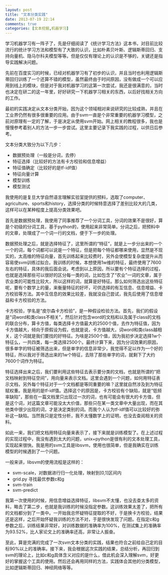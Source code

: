 ```yaml
---
layout: post
title: "文本分类实践"
date: 2013-07-19 22:14
comments: true
categories: [文本挖掘,机器学习] 
---
```

学习机器学习有一阵子了，先是仔细阅读了《统计学习方法》这本书，对目前比较流行的统计学习方法和模型有了大致的认识，比如朴素贝叶斯、逻辑斯蒂回归、支持向量机、隐马尔科夫模型等等。但是仅仅有理论上的认识是不够的，关键还是指导实践解决问题。

先前在百度实习的时候，已经对机器学习有了初步的认识，并且当时也利用逻辑斯蒂回归训练了一个还算不错的模型，虽然最终由于时间原因，没有做成一个可以应用到线上的模块，但是对于我对机器学习的这第一次尝试，我还是很满意的，当时也决定在研二的这一年里，好好研究一下机器学习相关的东西，以后好找相关方向的工作。

最初的实践决定从文本分类开始，因为这个领域相对来说研究的比较成熟，并且在工业界仍然有很多很重要的应用。由于svm一直是个非常重要的机器学习模型，之前对原理有一定的了解，于是决定从使用svm开始。网上相关的教程很多，我也是慢慢参考着别人的方法一步一步尝试。这里主要记录下我实践的过程，以供日后参考。

文本分类大致分为以下几步：

* 数据预处理（一般是分词，去停）
* 特征选择（比较好的方法有卡方校验和信息增益）
* 特征值确定（比较好的是tf-idf值）
* 特征向量计算
* 模型训练
* 模型测试

我使用的是复旦大学自然语言理解实验室提供的预料，选取了computer、agriculture、sports和history，选择分类的时候特意选择了差别比较大的几类，这样可以在某种程度上提高分类效果吧。

首先是数据预处理，我使用了同事推荐了一个分词工具，分词的效果不是很好，算是个初级的分词工具，基于python的，使用起来非常简单。分词之后，把预料中的文章，处理成了一个词一行的文档，便于下一步的处理。

数据预处理之后，就是选择特征了，这里所谓的“特征”，就是上一步分出来的一个一个的词，每个词都可以说是一个特征，但是把每个特征都哪来使用，显然是不现实的，太高维的特征向量，首先训练起来比较费时，另外会使模型复杂度提升从而容易使svm训练过拟合。我训练的时候，本想使用1w维的特征，最终使用了7600左右的特征，具体的我后面会说。考虑到以上原因，所以要有个特征选择的过程，也就是选择那些可以很好的区分每一类的词，比如包含了“农业”一词的文章，属于农业类的可能性比较大，所以这样的词，就算是好特征。那么如何筛选出这些特征呢，要有个数学上的量，来衡量特征的好坏，可供选择的有互信息、信息增益、卡方校验等方法。其中互信息的效果比较差，我就没自己尝试，我先后使用了信息增益和卡方校验的方法。

卡方校验，学名是“皮尔森卡方检验”，是一种假设检验方法。首先，我们的假设是“词word和类class不相关”，然后针对包含word的文档和以及属于class的文档的联合分布，算卡方值，每类选择卡方值最大的2500个值，去作为特征值，因为卡方值越大，倾向于原假设为假，也就是说，卡方值越大，词word和类class越相关，这个词就是我们要找的好特征。为啥是2500个值，因为我初步决定选择1w个特征么，一共四类，每一类选择2500个。最终计算下来，因为分词效果的原因，很多单字的特征被筛选出来，但是单字的信息非常少，我觉得不足以作为一个好的特征，所以我对于筛选出来的1w个特征，去除了那些单字的词，就剩下了大约7600个词作为特征。

特征选择出来之后，我们要利用这些特征去表示要分类的文档，也就是所谓的“把文档映射到特征空间”，用向量来表示文档。这里会遇到一个问题，如何用特征表示文档，另外每个特征对于一个文档都是等同重要的嘛？这里就自然涉及到为特征赋权重。我是用的是tf-idf值。选择这个的原因是，卡方校验有个缺陷，就是“低频率缺陷”，那些在一篇文档里只出现过一次的词，也有可能会有很大的卡方值，但是这个词，对这篇文章可能没太大价值，那些只在某一类文章中大量出现，而在其他类中很少出现的词，才是决定类别的词。而我个人认为tf-idf值可以比较好的弥补这一缺陷。当然我只是定性分析，我不太懂数学上的证明，也没去查阅相关的资料。

如此一来，我们把文档用特征向量来表示了，接下来就是训练模型了。在上述过程的实现过程中，我没有遇到太大的问题，unix+python是很有利的文本处理工具，实现起来很快。我是用的svm工具是libsvm，使用也很简单，但是我确实在训练模型的时候遇到了一个问题。

一般来讲，libsvm的使用流程是这样的：
* svm-scale，对数据进行归一化处理，映射到[0,1]区间内
* grid.py 寻找最优参数c和g
* svm-train
* svm-predict

我第一次使用的时候，用信息增益选择特征，libsvm不太懂，也没去查太多的资料，略去了第二步，也就是我训练的时候没指定参数。这训练效果太差了，把所有的文档都分到了一类中。一开始我总怀疑特征提取的不好，于是换卡方校验，结果还是这样，之后开始怀疑我训练的方法不对，于是很快发现了问题。在指定c和g参数之后，训练结果非常好，对训练数据的准确率为100%，在测试集上的准确率为93.52%，比人家论文上的准确率还高，非常让人振奋。

至此，算是完满的完成了一次svm文本分类的实践，结果也符合之前给自己定的目标90%以上的准确率。接下来，我会根据这次实践的结果，总结分析，再回归到svm的理论上，比如c和g具体含义对应的是什么，借此机会深入理解svm，好更好的掌握这个工具的使用。然后还会再用同样的方法，实践体会其他的分类模型，比如逻辑斯蒂回归、神经网络等等。

